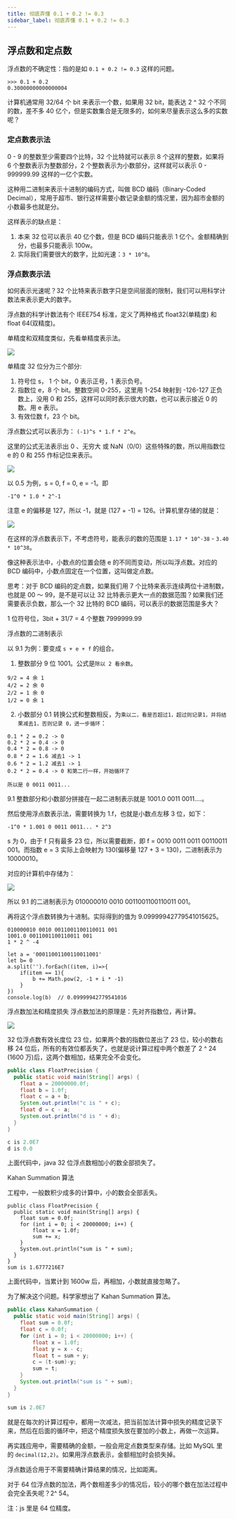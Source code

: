 ```yaml
---
title: 彻底弄懂 0.1 + 0.2 != 0.3
sidebar_label: 彻底弄懂 0.1 + 0.2 != 0.3
---
```


## 浮点数和定点数

浮点数的不确定性：指的是如 `0.1 + 0.2 != 0.3` 这样的问题。

```
>>> 0.1 + 0.2
0.30000000000000004
```

计算机通常用 32/64 个 bit 来表示一个数，如果用 32 bit，能表达 2 ^ 32 个不同的数，差不多 40 亿个，但是实数集合是无限多的，如何来尽量表示这么多的实数呢？

### 定点数表示法

0 - 9 的整数至少需要四个比特，32 个比特就可以表示 8 个这样的整数，如果将 6 个整数表示为整数部分，2 个整数表示为小数部分，这样就可以表示 0 - 999999.99 这样的一亿个实数。

这种用二进制来表示十进制的编码方式，叫做 BCD 编码（Binary-Coded Decimal），常用于超市、银行这样需要小数记录金额的情况里，因为超市金额的小数最多也就是分。

这样表示的缺点是：

1. 本来 32 位可以表示 40 亿个数，但是 BCD 编码只能表示 1 亿个。金额精确到分，也最多只能表示 100w。
2. 实际我们需要很大的数字，比如光速：`3 * 10^8`。

### 浮点数表示法

如何表示光速呢？32 个比特来表示数字只是空间层面的限制，我们可以用科学计数法来表示更大的数字。

浮点数的科学计数法有个 IEEE754 标准，定义了两种格式 float32(单精度) 和 float 64(双精度)。

单精度和双精度类似，先看单精度表示法。

![](./imgs/2020-04-15-20-30-11.png)

单精度 32 位分为三个部分:

1. 符号位 s， 1 个 bit，0 表示正号，1 表示负号。
2. 指数位 e，8 个 bit。整数空间 0-255，这里用 1-254 映射到 -126-127 正负数上，没用 0 和 255，这样可以同时表示很大的数，也可以表示接近 0 的数。用 e 表示。
3. 有效位数 f，23 个 bit。

浮点数公式可以表示为： `(-1)^s * 1.f * 2^e`。

这里的公式无法表示出 0 、无穷大 或 NaN（0/0）这些特殊的数，所以用指数位 e 的 0 和 255 作标记位来表示。

![](./imgs/2020-04-15-20-42-03.png)

以 0.5 为例，s = 0, f = 0, e = -1。即

```
-1^0 * 1.0 * 2^-1
```

注意 e 的偏移是 127，所以 -1，就是 (127 + -1) = 126。计算机里存储的就是：

![](./imgs/2020-04-15-20-48-56.png)

在这样的浮点数表示下，不考虑符号，能表示的数的范围是 `1.17 * 10^-38` - `3.40 * 10^38`。

像这种表示法中，小数点的位置会随 e 的不同而变动，所以叫浮点数。对应的 BCD 编码中，小数点固定在一个位置，这叫做定点数。

思考：对于 BCD 编码的定点数，如果我们用 7 个比特来表示连续两位十进制数，也就是 00 ～ 99，是不是可以让 32 比特表示更大一点的数据范围？如果我们还需要表示负数，那么一个 32 比特的 BCD 编码，可以表示的数据范围是多大？

1 位符号位，3bit + 31/7 = 4 个整数
7999999.99

浮点数的二进制表示

以 9.1 为例：要变成 `s + e + f` 的组合。

1. 整数部分 9 位 1001。公式是`除以 2 看余数`。

```
9/2 = 4 余 1
4/2 = 2 余 0
2/2 = 1 余 0
1/2 = 0 余 1
```

2. 小数部分 0.1 转换公式和整数相反，为`乘以二，看是否超过1，超过则记录1，并将结果减去1，否则记录 0，进一步循环`：

```
0.1 * 2 = 0.2 -> 0
0.2 * 2 = 0.4 -> 0
0.4 * 2 = 0.8 -> 0
0.8 * 2 = 1.6 减去1 -> 1
0.6 * 2 = 1.2 减去1 -> 1
0.2 * 2 = 0.4 -> 0 和第二行一样，开始循环了

所以是 0 0011 0011...
```

9.1 整数部分和小数部分拼接在一起二进制表示就是 1001.0 0011 0011....。

然后使用浮点数表示法，需要转换为 1.f，也就是小数点左移 3 位，如下：

```
-1^0 * 1.001 0 0011 0011... * 2^3
```

s 为 0，由于 f 只有最多 23 位，所以需要截断，即 f = 0010 0011 0011 00110011 001。而指数 e = 3 实际上会映射为 130(偏移量 127 + 3 = 130)，二进制表示为 10000010。

对应的计算机中存储为：

![](./imgs/2020-04-15-21-18-41.png)

所以 9.1 的二进制表示为 010000010 0010 0011001100110011 001。

再将这个浮点数转换为十进制。实际得到的值为 9.09999942779541015625。

```
010000010 0010 0011001100110011 001
1001.0 0011001100110011 001
1 * 2 ^ -4

let a = '00011001100110011001'
let b= 0
a.split('').forEach((item, i)=>{
    if(item == 1){
        b += Math.pow(2, -1 + i * -1)
    }
})
console.log(b)  // 0.09999942779541016
```

浮点数加法和精度损失
浮点数加法的原理是：先对齐指数位，再计算。

![](./imgs/2020-04-15-21-45-51.png)

32 位浮点数有效长度位 23 位，如果两个数的指数位差出了 23 位，较小的数右移 24 位后，所有的有效位都丢失了，也就是说计算过程中两个数差了 2 ^ 24 (1600 万)后，这两个数相加，结果完全不会变化。

```java
public class FloatPrecision {
  public static void main(String[] args) {
    float a = 20000000.0f;
    float b = 1.0f;
    float c = a + b;
    System.out.println("c is " + c);
    float d = c - a;
    System.out.println("d is " + d);
  }
}

c is 2.0E7
d is 0.0
```

上面代码中，java 32 位浮点数相加小的数全部损失了。

Kahan Summation 算法

工程中，一般数积少成多的计算中，小的数会全部丢失。

```
public class FloatPrecision {
  public static void main(String[] args) {
    float sum = 0.0f;
    for (int i = 0; i < 20000000; i++) {
    	float x = 1.0f;
    	sum += x;
    }
    System.out.println("sum is " + sum);
  }
}
sum is 1.6777216E7
```

上面代码中，当累计到 1600w 后，再相加，小数就直接忽略了。

为了解决这个问题。科学家想出了 Kahan Summation 算法。

```java
public class KahanSummation {
  public static void main(String[] args) {
    float sum = 0.0f;
    float c = 0.0f;
    for (int i = 0; i < 20000000; i++) {
    	float x = 1.0f;
    	float y = x - c;
    	float t = sum + y;
    	c = (t-sum)-y;
    	sum = t;
    }
    System.out.println("sum is " + sum);
  }
}

sum is 2.0E7
```

就是在每次的计算过程中，都用一次减法，把当前加法计算中损失的精度记录下来，然后在后面的循环中，把这个精度损失放在要加的小数上，再做一次运算。

再实践应用中，需要精确的金额，一般会用定点数类型来存储。比如 MySQL 里的 `decimal(12,2)`。如果用浮点数表示，金额相加时会损失掉。

浮点数适合用于不需要精确计算结果的情况，比如距离。

对于 64 位浮点数的加法，两个数相差多少的情况后，较小的哪个数在加法过程中会完全丢失呢？2^ 54。

注：js 里是 64 位精度。
